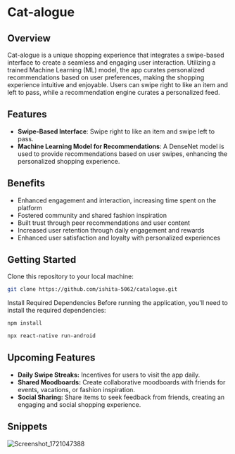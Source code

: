 # Cat-alogue

## Overview

Cat-alogue is a unique shopping experience that integrates a swipe-based interface to create a seamless and engaging user interaction. Utilizing a trained Machine Learning (ML) model, the app curates personalized recommendations based on user preferences, making the shopping experience intuitive and enjoyable. Users can swipe right to like an item and left to pass, while a recommendation engine curates a personalized feed.

## Features

- **Swipe-Based Interface**: Swipe right to like an item and swipe left to pass.
- **Machine Learning Model for Recommendations**: A DenseNet model is used to provide recommendations based on user swipes, enhancing the personalized shopping experience.

## Benefits
- Enhanced engagement and interaction, increasing time spent on the platform
- Fostered community and shared fashion inspiration
- Built trust through peer recommendations and user content
- Increased user retention through daily engagement and rewards
- Enhanced user satisfaction and loyalty with personalized experiences

## Getting Started

Clone this repository to your local machine:

```bash
git clone https://github.com/ishita-5062/catalogue.git
```

Install Required Dependencies
Before running the application, you'll need to install the required dependencies:

```bash
npm install
```

```bash
npx react-native run-android
```

## Upcoming Features
- **Daily Swipe Streaks:** Incentives for users to visit the app daily.
- **Shared Moodboards:** Create collaborative moodboards with friends for events, vacations, or fashion inspiration.
- **Social Sharing:** Share items to seek feedback from friends, creating an engaging and social shopping experience.

## Snippets
![Screenshot_1721047388](https://github.com/user-attachments/assets/c52c171e-0476-40f7-b993-7b7ef6d34d94)
